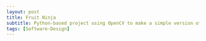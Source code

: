 ```yaml
---
layout: post
title: Fruit Ninja
subtitle: Python-based project using OpenCV to make a simple version of Fruit Ninja
tags: [Software-Design]
---
```

